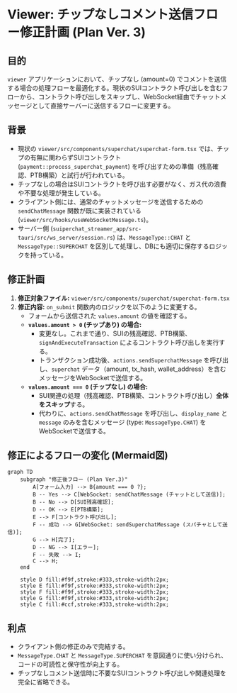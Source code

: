# Viewer: チップなしコメント送信フロー修正計画 (Plan Ver. 3)

## 目的

`viewer` アプリケーションにおいて、チップなし (amount=0) でコメントを送信する場合の処理フローを最適化する。現状のSUIコントラクト呼び出しを含むフローから、コントラクト呼び出しをスキップし、WebSocket経由でチャットメッセージとして直接サーバーに送信するフローに変更する。

## 背景

*   現状の `viewer/src/components/superchat/superchat-form.tsx` では、チップの有無に関わらずSUIコントラクト (`payment::process_superchat_payment`) を呼び出すための準備（残高確認、PTB構築）と試行が行われている。
*   チップなしの場合はSUIコントラクトを呼び出す必要がなく、ガス代の浪費や不要な処理が発生している。
*   クライアント側には、通常のチャットメッセージを送信するための `sendChatMessage` 関数が既に実装されている (`viewer/src/hooks/useWebSocketMessage.ts`)。
*   サーバー側 (`suiperchat_streamer_app/src-tauri/src/ws_server/session.rs`) は、`MessageType::CHAT` と `MessageType::SUPERCHAT` を区別して処理し、DBにも適切に保存するロジックを持っている。

## 修正計画

1.  **修正対象ファイル:** `viewer/src/components/superchat/superchat-form.tsx`
2.  **修正内容:** `on_submit` 関数内のロジックを以下のように変更する。
    *   フォームから送信された `values.amount` の値を確認する。
    *   **`values.amount > 0` (チップあり) の場合:**
        *   変更なし。これまで通り、SUIの残高確認、PTB構築、`signAndExecuteTransaction` によるコントラクト呼び出しを実行する。
        *   トランザクション成功後、`actions.sendSuperchatMessage` を呼び出し、`superchat` データ（amount, tx_hash, wallet_address）を含むメッセージをWebSocketで送信する。
    *   **`values.amount === 0` (チップなし) の場合:**
        *   SUI関連の処理（残高確認、PTB構築、コントラクト呼び出し）**全体をスキップ**する。
        *   代わりに、`actions.sendChatMessage` を呼び出し、`display_name` と `message` のみを含むメッセージ (type: `MessageType.CHAT`) をWebSocketで送信する。

## 修正によるフローの変化 (Mermaid図)

```mermaid
graph TD
    subgraph "修正後フロー (Plan Ver.3)"
        A[フォーム入力] --> B{amount === 0 ?};
        B -- Yes --> C[WebSocket: sendChatMessage (チャットとして送信)];
        B -- No --> D[SUI残高確認];
        D -- OK --> E[PTB構築];
        E --> F[コントラクト呼び出し];
        F -- 成功 --> G[WebSocket: sendSuperchatMessage (スパチャとして送信)];
        G --> H[完了];
        D -- NG --> I[エラー];
        F -- 失敗 --> I;
        C --> H;
    end

    style D fill:#f9f,stroke:#333,stroke-width:2px;
    style E fill:#f9f,stroke:#333,stroke-width:2px;
    style F fill:#f9f,stroke:#333,stroke-width:2px;
    style G fill:#f9f,stroke:#333,stroke-width:2px;
    style C fill:#ccf,stroke:#333,stroke-width:2px;
```

## 利点

*   クライアント側の修正のみで完結する。
*   `MessageType.CHAT` と `MessageType.SUPERCHAT` を意図通りに使い分けられ、コードの可読性と保守性が向上する。
*   チップなしコメント送信時に不要なSUIコントラクト呼び出しや関連処理を完全に省略できる。